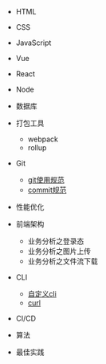 
* HTML

* CSS

* JavaScript

* Vue

* React

* Node

* 数据库

* 打包工具
  * webpack
  * rollup

* Git
  * [git使用规范](/git/useStandard.md)
  * [commit规范](/git/commitStandard.md)

* 性能优化

* 前端架构
  * 业务分析之登录态
  * 业务分析之图片上传
  * 业务分析之文件流下载

* CLI
  * [自定义cli](/cli/custom.md)
  * [curl](/cli/curl.md)

* CI/CD

* 算法

* 最佳实践